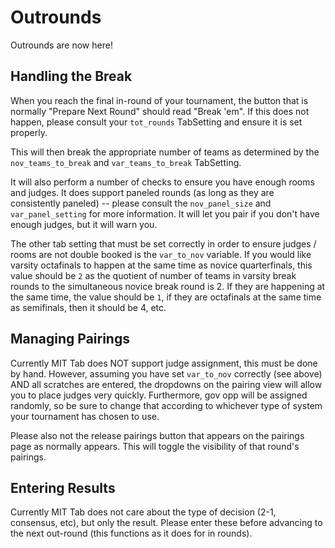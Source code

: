 Outrounds
========

Outrounds are now here!

Handling the Break
------------------

When you reach the final in-round of your tournament, the button that is normally "Prepare Next Round" should read "Break 'em".  If this does not happen, please consult your `tot_rounds` TabSetting and ensure it is set properly.

This will then break the appropriate number of teams as determined by the `nov_teams_to_break` and `var_teams_to_break` TabSetting.

It will also perform a number of checks to ensure you have enough rooms and judges.  It does support paneled rounds (as long as they are consistently paneled) -- please consult the `nov_panel_size` and `var_panel_setting` for more information.  It will let you pair if you don't have enough judges, but it will warn you.

The other tab setting that must be set correctly in order to ensure judges / rooms are not double booked is the `var_to_nov` variable.  If you would like varsity octafinals to happen at the same time as novice quarterfinals, this value should be `2` as the quotient of number of teams in varsity break rounds to the simultaneous novice break round is 2.  If they are happening at the same time, the value should be `1`, if they are octafinals at the same time as semifinals, then it should be 4, etc.

Managing Pairings
----------------

Currently MIT Tab does NOT support judge assignment, this must be done by hand.  However, assuming you have set `var_to_nov` correctly (see above) AND all scratches are entered, the dropdowns on the pairing view will allow you to place judges very quickly.  Furthermore, gov opp will be assigned randomly, so be sure to change that according to whichever type of system your tournament has chosen to use.

Please also not the release pairings button that appears on the pairings page as normally appears.  This will toggle the visibility of that round's pairings.

Entering Results
----------------

Currently MIT Tab does not care about the type of decision (2-1, consensus, etc), but only the result.  Please enter these before advancing to the next out-round (this functions as it does for in rounds).
